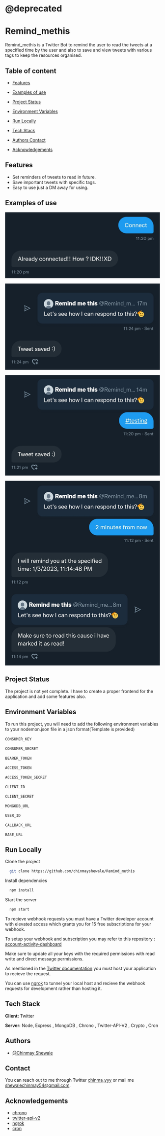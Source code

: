 
# @deprecated
# Remind_methis 

Remind_methis is a Twitter Bot to remind the user to read the tweets at a specified time by the user and also to save and view tweets with various tags to keep the resources organised.


## Table of content

- [Features](https://github.com/chinmayshewale/Remind_methis#features)

- [Examples of use](https://github.com/chinmayshewale/Remind_methis#examples-of-use)

- [Project Status](https://github.com/chinmayshewale/Remind_methis#project-status)

- [Environment Variables](https://github.com/chinmayshewale/Remind_methis#environment-variables)

- [Run Locally](https://github.com/chinmayshewale/Remind_methis#run-locally)

- [Tech Stack](https://github.com/chinmayshewale/Remind_methis#tech-stack)

- [Authors Contact](https://github.com/chinmayshewale/Remind_methis#authors)

- [Acknowledgements](https://github.com/chinmayshewale/Remind_methis#acknowledgements)
## Features

- Set reminders of tweets to read in future.
- Save important tweets with specific tags.
- Easy to use just a DM away for using.
## Examples of use

![connect](./imgs/connect.jpg)

![saved](./imgs/saved.jpg)

![tagged](./imgs/tagged.jpg)

![reminder](./imgs/reminder.jpg)

## Project Status

The project is not yet complete. I have to create a proper frontend for the application and add some features also.


## Environment Variables

To run this project, you will need to add the following environment variables to your nodemon.json file in a json format(Template is provided)

`CONSUMER_KEY`

`CONSUMER_SECRET`

`BEARER_TOKEN`

`ACCESS_TOKEN`

`ACCESS_TOKEN_SECRET`

`CLIENT_ID`

`CLIENT_SECRET`

`MONGODB_URL`

`USER_ID`

`CALLBACK_URL`

`BASE_URL`



## Run Locally

Clone the project

```bash
  git clone https://github.com/chinmayshewale/Remind_methis
```



Install dependencies

```bash
  npm install
```

Start the server

```bash
  npm start
```
To recieve webhook requests you must have a Twitter develepor account with elevated access which grants you for 15 free subscriptions for your webhook.

To setup your webhook and subscription you may refer to this repository : [account-activity-dashboard](https://github.com/twitterdev/account-activity-dashboard)

Make sure to update all your keys with the required permissions with read write and direct message permissions.

As mentioned in the  [Twitter documentation](https://developer.twitter.com/en/docs/twitter-api/enterprise/account-activity-api/guides/getting-started-with-webhooks) you must host your application to recieve the request.

You can use [ngrok](https://ngrok.com/) to tunnel your local host and recieve the webhook requests for development rather than hosting it.
## Tech Stack

**Client:** Twitter 

**Server:** Node, Express , MongoDB , Chrono , Twitter-API-V2 , Crypto , Cron


## Authors

- [@Chinmay Shewale](https://www.github.com/chinmayshewale)


## Contact

You can reach out to me through Twitter [chinma_yyy](https://www.twitter.com/chinma_yyy) or mail me shewalechinmay54@gmail.com.


## Acknowledgements

 - [chrono](https://github.com/wanasit/chrono)
 - [twitter-api-v2](https://github.com/plhery/node-twitter-api-v2)
 - [ngrok](https://ngrok.com/)
 - [cron](https://github.com/kelektiv/node-cron)

